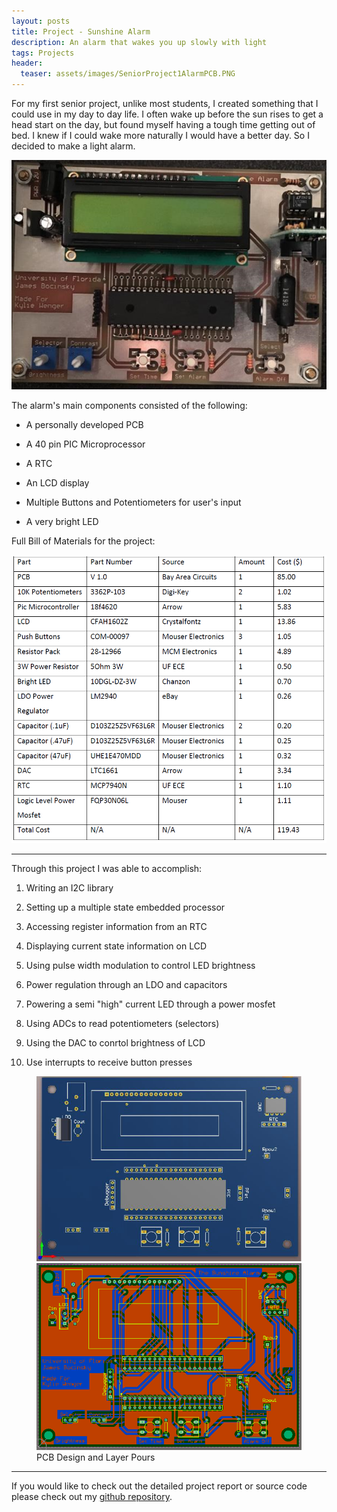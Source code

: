 ```yaml
---
layout: posts
title: Project - Sunshine Alarm
description: An alarm that wakes you up slowly with light
tags: Projects
header:
  teaser: assets/images/SeniorProject1AlarmPCB.PNG
---
```


For my first senior project, unlike most students, I created something that I could use in my day to day life. I often wake up before the sun rises to get a head start on the day, but found myself having a tough time getting out of bed. I knew if I could wake more naturally I would have a better day. So I decided to make a light alarm.


<p align="center">
	<img src="/assets/images/SeniorProject1AlarmPCB.PNG">
</p>


The alarm's main components consisted of the following:

* A personally developed PCB

* A 40 pin PIC Microprocessor

* A RTC

* An LCD display

* Multiple Buttons and Potentiometers for user's input

* A very bright LED

Full Bill of Materials for the project:


<p align="center">
	<img src="/assets/images/SunshineAlarmBOM.PNG">
</p>

---

Through this project I was able to accomplish:

1. Writing an I2C library

2. Setting up a multiple state embedded processor 

3. Accessing register information from an RTC

4. Displaying current state information on LCD

5. Using pulse width modulation to control LED brightness

6. Power regulation through an LDO and capacitors

7. Powering a semi "high" current LED through a power mosfet

9. Using ADCs to read potentiometers (selectors)

10. Using the DAC to conrtol brightness of LCD

11. Use interrupts to receive button presses

<figure class="half">
	<img src="/assets/images/SunshineAlarmPCB1.PNG">
	<img src="/assets/images/SunshineAlarmPCB2.PNG">
	<figcaption>PCB Design and Layer Pours</figcaption>
</figure>


---

If you would like to check out the detailed project report or source code please check out my [github repository](https://github.com/jbocinsky/SunshineAlarm "Sunshine Alarm Repository").
